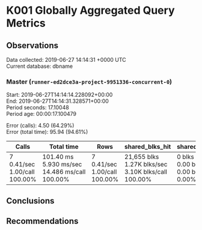 # K001 Globally Aggregated Query Metrics

## Observations ##
Data collected: 2019-06-27 14:14:31 +0000 UTC  
Current database: dbname  



### Master (`runner-ed2dce3a-project-9951336-concurrent-0`) ###
Start: 2019-06-27T14:14:14.228092+00:00  
End: 2019-06-27T14:14:31.328571+00:00  
Period seconds: 17.10048  
Period age: 00:00:17.100479  

Error (calls): 4.50 (64.29%)  
Error (total time): 95.94 (94.61%)

| Calls | Total&nbsp;time | Rows | shared_blks_hit | shared_blks_read | shared_blks_dirtied | shared_blks_written | blk_read_time | blk_write_time | kcache_reads | kcache_writes | kcache_user_time_ms | kcache_system_time |
|-------|------------|------|-----------------|------------------|---------------------|---------------------|---------------|----------------|--------------|---------------|---------------------|--------------------|
|7<br/>0.41/sec<br/>1.00/call<br/>100.00% |101.40&nbsp;ms<br/>5.930&nbsp;ms/sec<br/>14.486&nbsp;ms/call<br/>100.00% |7<br/>0.41/sec<br/>1.00/call<br/>100.00% |21,655&nbsp;blks<br/>1.27K&nbsp;blks/sec<br/>3.10K&nbsp;blks/call<br/>100.00% |0&nbsp;blks<br/>0.00&nbsp;blks/sec<br/>0.00&nbsp;blks/call<br/>0.00% |0&nbsp;blks<br/>0.00&nbsp;blks/sec<br/>0.00&nbsp;blks/call<br/>0.00% |0&nbsp;blks<br/>0.00&nbsp;blks/sec<br/>0.00&nbsp;blks/call<br/>0.00% |0.00&nbsp;ms<br/>0.000&nbsp;ms/sec<br/>0.000&nbsp;ms/call<br/>0.00% |0.00&nbsp;ms<br/>0.000&nbsp;ms/sec<br/>0.000&nbsp;ms/call<br/>0.00% |0.00&nbsp;bytes<br/>0.00&nbsp;bytes/sec<br/>0.00&nbsp;bytes/call<br/>0.00% |0.00&nbsp;bytes<br/>0.00&nbsp;bytes/sec<br/>0.00&nbsp;bytes/call<br/>0.00% |0.00&nbsp;ms<br/>0.000&nbsp;ms/sec<br/>0.000&nbsp;ms/call<br/>0.00% |0.00&nbsp;ms<br/>0.000&nbsp;ms/sec<br/>0.000&nbsp;ms/call<br/>0.00%|





## Conclusions ##


## Recommendations ##

